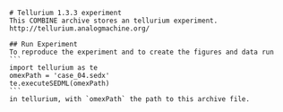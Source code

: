 
        # Tellurium 1.3.3 experiment
        This COMBINE archive stores an tellurium experiment.
        http://tellurium.analogmachine.org/

        ## Run Experiment
        To reproduce the experiment and to create the figures and data run
        ```
        import tellurium as te
        omexPath = 'case_04.sedx'
        te.executeSEDML(omexPath)
        ```
        in tellurium, with `omexPath` the path to this archive file.
        